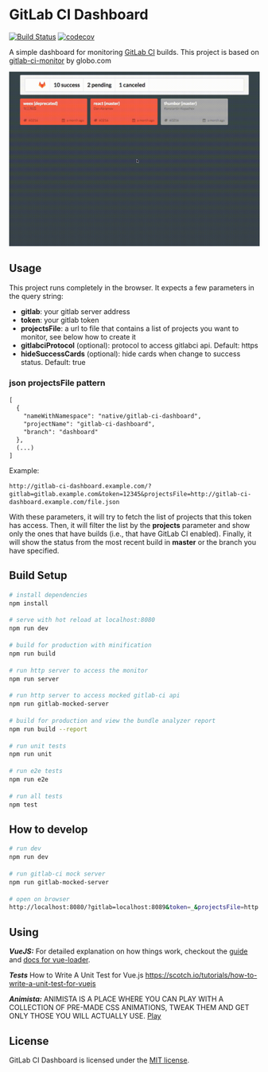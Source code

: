 # GitLab CI Dashboard

[![Build Status](https://travis-ci.org/emilianoeloi/gitlab-ci-dashboard.svg?branch=master)](https://travis-ci.org/emilianoeloi/gitlabci-dashboard) [![codecov](https://codecov.io/gh/emilianoeloi/gitlab-ci-dashboard/branch/master/graph/badge.svg)](https://codecov.io/gh/emilianoeloi/gitlab-ci-dashboard)

A simple dashboard for monitoring [GitLab CI][gitlab-ci] builds. This project is based on [gitlab-ci-monitor](https://github.com/globocom/gitlab-ci-monitor) by globo.com

[gitlab-ci]: https://about.gitlab.com/gitlab-ci/


![Example][example]

[example]: gitlab-ci-dashboard-example.gif


## Usage

This project runs completely in the browser. It expects a few parameters
in the query string:

- **gitlab**: your gitlab server address
- **token**: your gitlab token
- **projectsFile**: a url to file that contains a list of projects you want to monitor, see below how to create it
- **gitlabciProtocol** (optional): protocol to access gitlabci api. Default: https
- **hideSuccessCards** (optional): hide cards when change to success status. Default: true

### json projectsFile pattern

```
[
  {
    "nameWithNamespace": "native/gitlab-ci-dashboard",
    "projectName": "gitlab-ci-dashboard",
    "branch": "dashboard"
  },
  (...)
]
```

Example:

```
http://gitlab-ci-dashboard.example.com/?gitlab=gitlab.example.com&token=12345&projectsFile=http://gitlab-ci-dashboard.example.com/file.json
```

With these parameters, it will try to fetch the list of projects that this
token has access. Then, it will filter the list by the **projects** parameter
and show only the ones that have builds (i.e., that have GitLab CI enabled).
Finally, it will show the status from the most recent build in **master**
or the branch you have specified.

## Build Setup

``` bash
# install dependencies
npm install

# serve with hot reload at localhost:8080
npm run dev

# build for production with minification
npm run build

# run http server to access the monitor
npm run server

# run http server to access mocked gitlab-ci api
npm run gitlab-mocked-server

# build for production and view the bundle analyzer report
npm run build --report

# run unit tests
npm run unit

# run e2e tests
npm run e2e

# run all tests
npm test
```

## How to develop

```bash
# run dev
npm run dev

# run gitlab-ci mock server
npm run gitlab-mocked-server

# open on browser
http://localhost:8080/?gitlab=localhost:8089&token=_&projectsFile=http://localhost:8080/static/file.json&gitlabciProtocol=http

``` 

## Using 

***VueJS:*** For detailed explanation on how things work, checkout the [guide](http://vuejs-templates.github.io/webpack/) and [docs for vue-loader](http://vuejs.github.io/vue-loader).

***Tests*** How to Write A Unit Test for Vue.js 
https://scotch.io/tutorials/how-to-write-a-unit-test-for-vuejs

***Animista:*** ANIMISTA IS A PLACE WHERE YOU CAN PLAY WITH A COLLECTION OF PRE-MADE CSS ANIMATIONS, TWEAK THEM AND GET ONLY THOSE YOU WILL ACTUALLY USE.
[Play](http://animista.net/about)

## License

GitLab CI Dashboard is licensed under the [MIT license](LICENSE).
